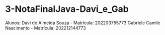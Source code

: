 # 3-NotaFinalJava-Davi_e_Gab

Alunos: Davi de Almeida Souza - Matrícula: 202203755773 Gabriele Camile Nascimento - Matrícula: 202212144773
